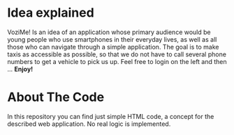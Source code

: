 # Idea explained
VoziMe! Is an idea of an application whose primary audience would
              be young people who use smartphones in their everyday lives, as well as all those who can navigate through a simple
              application. The goal is to make taxis as accessible as possible, so that we do not have to call several phone numbers
              to get a vehicle to pick us up. Feel free to login on the left and then ... <b>Enjoy!</b>
              
# About The Code
In this repository you can find just simple HTML code, a concept for the described web application. No real logic is implemented.
